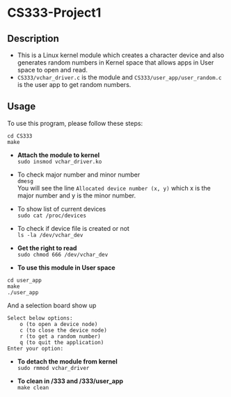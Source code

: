# CS333-Project1
## Description
* This is a Linux kernel module which creates a character device and also generates random numbers in Kernel space that allows apps in User space to open and read.
* `CS333/vchar_driver.c` is the module and `CS333/user_app/user_random.c` is the user app to get random numbers.

## Usage
  To use this program, please follow these steps:
  
```
cd CS333
make
```

* **Attach the module to kernel**\
```sudo insmod vchar_driver.ko```

* To check major number and minor number\
`dmesg`\
You will see the line `Allocated device number (x, y)` which x is the major number and y is the minor number.

* To show list of current devices\
`sudo cat /proc/devices`

* To check if device file is created or not\
`ls -la /dev/vchar_dev`

* **Get the right to read**\
`sudo chmod 666 /dev/vchar_dev`

* **To use this module in User space**
```
cd user_app
make
./user_app
```
And a selection board show up
```
Select below options:
	o (to open a device node)
	c (to close the device node)
	r (to get a random number)
	q (to quit the application)
Enter your option:
```

* **To detach the module from kernel**\
`sudo rmmod vchar_driver`

* **To clean in /333 and /333/user_app**\
`make clean`

